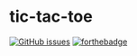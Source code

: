 # tic-tac-toe

[![GitHub issues](https://img.shields.io/github/issues/badges/shields.svg)](https://github.com/xylene1980/tic-tac-toe/issues)
[![forthebadge](https://forthebadge.com/images/badges/made-with-python.svg)](https://forthebadge.com)
